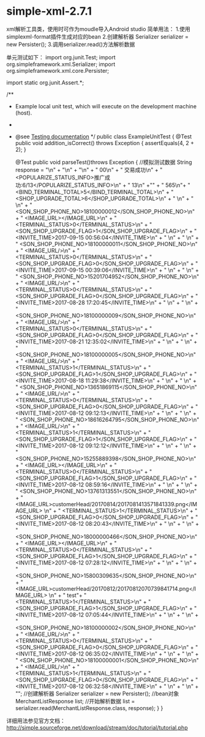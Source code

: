 # simple-xml-2.7.1
xml解析工具类，使用时可作为moudle导入Android studio
简单用法：
1.使用simplexml-format插件生成对应的bean
2.创建解析器 Serializer serializer = new Persister();
3.调用serializer.read()方法解析数据


单元测试如下：
import org.junit.Test;
import org.simpleframework.xml.Serializer;
import org.simpleframework.xml.core.Persister;

import static org.junit.Assert.*;

/**
 * Example local unit test, which will execute on the development machine (host).
 *
 * @see <a href="http://d.android.com/tools/testing">Testing documentation</a>
 */
public class ExampleUnitTest {
    @Test
    public void addition_isCorrect() throws Exception {
        assertEquals(4, 2 + 2);
    }

    @Test
    public void parseTest()throws Exception {
        //模拟测试数据
        String response = "<?xml version=\"1.0\" encoding=\"utf-8\"?>\n" +
                "\n" +
                "<EPOSPROTOCOL>\n" +
                "  <RSPCOD>00</RSPCOD>\n" +
                "  <RSPMSG>交易成功</RSPMSG>\n" +
                "  <POPULARIZE_STATUS_INFO>推广成功:6/13</POPULARIZE_STATUS_INFO>\n" +
                "  <TOTAL>13</TOTAL>\n" +"" +
                "   <ASD>565</ASD>\n"+
                "  <BIND_TERMINAL_TOTAL>5</BIND_TERMINAL_TOTAL>\n" +
                "  <SHOP_UPGRADE_TOTAL>6</SHOP_UPGRADE_TOTAL>\n" +
                "  <TRANDETAILS>\n" +
                "    <TRANDETAIL>\n" +
                "      <SON_SHOP_PHONE_NO>18100000012</SON_SHOP_PHONE_NO>\n" +
                "      <IMAGE_URL></IMAGE_URL>\n" +
                "      <TERMINAL_STATUS>0</TERMINAL_STATUS>\n" +
                "      <SON_SHOP_UPGRADE_FLAG>1</SON_SHOP_UPGRADE_FLAG>\n" +
                "      <INVITE_TIME>2017-09-15 00:56:04</INVITE_TIME>\n" +
                "    </TRANDETAIL>\n" +
                "    <TRANDETAIL>\n" +
                "      <SON_SHOP_PHONE_NO>18100000011</SON_SHOP_PHONE_NO>\n" +
                "      <IMAGE_URL/>\n" +
                "      <TERMINAL_STATUS>0</TERMINAL_STATUS>\n" +
                "      <SON_SHOP_UPGRADE_FLAG>0</SON_SHOP_UPGRADE_FLAG>\n" +
                "      <INVITE_TIME>2017-09-15 00:39:06</INVITE_TIME>\n" +
                "    </TRANDETAIL>\n" +
                "    <TRANDETAIL>\n" +
                "      <SON_SHOP_PHONE_NO>15201704952</SON_SHOP_PHONE_NO>\n" +
                "      <IMAGE_URL/>\n" +
                "      <TERMINAL_STATUS>0</TERMINAL_STATUS>\n" +
                "      <SON_SHOP_UPGRADE_FLAG>0</SON_SHOP_UPGRADE_FLAG>\n" +
                "      <INVITE_TIME>2017-08-28 17:20:45</INVITE_TIME>\n" +
                "    </TRANDETAIL>\n" +
                "    <TRANDETAIL>\n" +
                "      <SON_SHOP_PHONE_NO>18100000009</SON_SHOP_PHONE_NO>\n" +
                "      <IMAGE_URL/>\n" +
                "      <TERMINAL_STATUS>0</TERMINAL_STATUS>\n" +
                "      <SON_SHOP_UPGRADE_FLAG>0</SON_SHOP_UPGRADE_FLAG>\n" +
                "      <INVITE_TIME>2017-08-21 12:35:02</INVITE_TIME>\n" +
                "    </TRANDETAIL>\n" +
                "    <TRANDETAIL>\n" +
                "      <SON_SHOP_PHONE_NO>18100000005</SON_SHOP_PHONE_NO>\n" +
                "      <IMAGE_URL/>\n" +
                "      <TERMINAL_STATUS>1</TERMINAL_STATUS>\n" +
                "      <SON_SHOP_UPGRADE_FLAG>1</SON_SHOP_UPGRADE_FLAG>\n" +
                "      <INVITE_TIME>2017-08-18 11:29:38</INVITE_TIME>\n" +
                "    </TRANDETAIL>\n" +
                "    <TRANDETAIL>\n" +
                "      <SON_SHOP_PHONE_NO>13651869115</SON_SHOP_PHONE_NO>\n" +
                "      <IMAGE_URL/>\n" +
                "      <TERMINAL_STATUS>0</TERMINAL_STATUS>\n" +
                "      <SON_SHOP_UPGRADE_FLAG>0</SON_SHOP_UPGRADE_FLAG>\n" +
                "      <INVITE_TIME>2017-08-12 09:12:13</INVITE_TIME>\n" +
                "    </TRANDETAIL>\n" +
                "    <TRANDETAIL>\n" +
                "      <SON_SHOP_PHONE_NO>18616264795</SON_SHOP_PHONE_NO>\n" +
                "      <IMAGE_URL/>\n" +
                "      <TERMINAL_STATUS>1</TERMINAL_STATUS>\n" +
                "      <SON_SHOP_UPGRADE_FLAG>1</SON_SHOP_UPGRADE_FLAG>\n" +
                "      <INVITE_TIME>2017-08-12 09:12:12</INVITE_TIME>\n" +
                "    </TRANDETAIL>\n" +
                "    <TRANDETAIL>\n" +
                "      <SON_SHOP_PHONE_NO>15255889398</SON_SHOP_PHONE_NO>\n" +
                "      <IMAGE_URL></IMAGE_URL>\n" +
                "      <TERMINAL_STATUS>0</TERMINAL_STATUS>\n" +
                "      <SON_SHOP_UPGRADE_FLAG>1</SON_SHOP_UPGRADE_FLAG>\n" +
                "      <INVITE_TIME>2017-08-12 08:59:16</INVITE_TIME>\n" +
                "    </TRANDETAIL>\n" +
                "    <TRANDETAIL>\n" +
                "      <SON_SHOP_PHONE_NO>13761313551</SON_SHOP_PHONE_NO>\n" +
                "      <IMAGE_URL>customerHead/20170814/2017081413571841339.png</IMAGE_URL> \n" +
                "      <TERMINAL_STATUS>1</TERMINAL_STATUS>\n" +
                "      <SON_SHOP_UPGRADE_FLAG>0</SON_SHOP_UPGRADE_FLAG>\n" +
                "      <INVITE_TIME>2017-08-12 08:20:43</INVITE_TIME>\n" +
                "    </TRANDETAIL>\n" +
                "    <TRANDETAIL>\n" +
                "      <SON_SHOP_PHONE_NO>18000000466</SON_SHOP_PHONE_NO>\n" +
                "      <IMAGE_URL></IMAGE_URL>\n" +
                "      <TERMINAL_STATUS>0</TERMINAL_STATUS>\n" +
                "      <SON_SHOP_UPGRADE_FLAG>1</SON_SHOP_UPGRADE_FLAG>\n" +
                "      <INVITE_TIME>2017-08-12 07:28:12</INVITE_TIME>\n" +
                "    </TRANDETAIL>\n" +
                "    <TRANDETAIL>\n" +
                "      <SON_SHOP_PHONE_NO>15800309635</SON_SHOP_PHONE_NO>\n" +
                "      <IMAGE_URL>customerHead/20170812/20170812070739841714.png</IMAGE_URL> \n" +
                "       <TEST>test</TEST>"+
                "      <TERMINAL_STATUS>1</TERMINAL_STATUS>\n" +
                "      <SON_SHOP_UPGRADE_FLAG>1</SON_SHOP_UPGRADE_FLAG>\n" +
                "      <INVITE_TIME>2017-08-12 07:05:44</INVITE_TIME>\n" +
                "    </TRANDETAIL>\n" +
                "    <TRANDETAIL>\n" +
                "      <SON_SHOP_PHONE_NO>18100000002</SON_SHOP_PHONE_NO>\n" +
                "      <IMAGE_URL/>\n" +
                "      <TERMINAL_STATUS>0</TERMINAL_STATUS>\n" +
                "      <SON_SHOP_UPGRADE_FLAG>0</SON_SHOP_UPGRADE_FLAG>\n" +
                "      <INVITE_TIME>2017-08-12 06:35:02</INVITE_TIME>\n" +
                "    </TRANDETAIL>\n" +
                "    <TRANDETAIL>\n" +
                "      <SON_SHOP_PHONE_NO>18100000001</SON_SHOP_PHONE_NO>\n" +
                "      <IMAGE_URL/>\n" +
                "      <TERMINAL_STATUS>1</TERMINAL_STATUS>\n" +
                "      <SON_SHOP_UPGRADE_FLAG>0</SON_SHOP_UPGRADE_FLAG>\n" +
                "      <INVITE_TIME>2017-08-12 06:32:58</INVITE_TIME>\n" +
                "    </TRANDETAIL>\n" +
                "  </TRANDETAILS>\n" +
                "</EPOSPROTOCOL>";
        //创建解析器
        Serializer serializer = new Persister();
        //bean对象
        MerchantListResponse list;
        //开始解析数据
        list = serializer.read(MerchantListResponse.class, response);
    }
}

详细用法参见官方文档：http://simple.sourceforge.net/download/stream/doc/tutorial/tutorial.php
